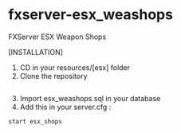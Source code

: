 # fxserver-esx_weashops
FXServer ESX Weapon Shops

[INSTALLATION]

1) CD in your resources/[esx] folder
2) Clone the repository
```

```
3) Import esx_weashops.sql in your database
4) Add this in your server.cfg :

```
start esx_shops
```
